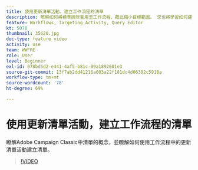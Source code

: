 ```yaml
---
title: 使用更新清單活動，建立工作流程的清單
description: 瞭解如何將標準排除套用至工作流程，藉此縮小目標範圍。 您也將學習如何建立預先定義的篩選器，以及如何疑難排解您的工作流程。
feature: Workflows, Targeting Activity, Query Editor
kt: 5078
thumbnail: 35620.jpg
doc-type: feature video
activity: use
team: WWFRE
role: User
level: Beginner
exl-id: 078bd5d2-e441-4af5-b81c-89a1892601e3
source-git-commit: 13f7ab2dd41216a603a22f181dc4d06302c5918a
workflow-type: tm+mt
source-wordcount: '78'
ht-degree: 69%

---
```


# 使用更新清單活動，建立工作流程的清單

瞭解Adobe Campaign Classic中清單的概念，並瞭解如何使用工作流程中的更新清單活動建立清單。

>[!VIDEO](https://video.tv.adobe.com/v/35620?quality=12&learn=on)

